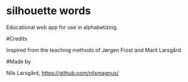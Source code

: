 silhouette words
===============

Educational web app for use in alphabetizing. 
 
#Credits

Inspired from the teaching methods of Jørgen Frost and Marit Larsgård.

#Made by

Nils Larsgård, https://github.com/nilsmagnus/
